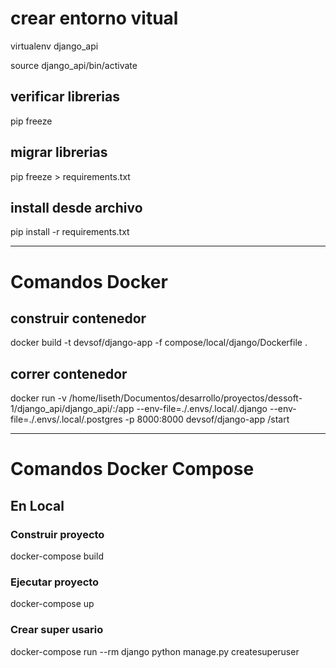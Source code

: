 # crear entorno vitual

virtualenv django_api

source django_api/bin/activate

## verificar librerias

pip freeze

## migrar librerias

pip freeze > requirements.txt

## install desde archivo

pip install -r requirements.txt

-----------------------------------------------------------------

# Comandos Docker

## construir contenedor

docker build -t devsof/django-app -f compose/local/django/Dockerfile .

## correr contenedor

docker run -v /home/liseth/Documentos/desarrollo/proyectos/dessoft-1/django_api/django_api/:/app --env-file=./.envs/.local/.django --env-file=./.envs/.local/.postgres -p 8000:8000 devsof/django-app /start

-----------------------------------------------------------------

# Comandos Docker Compose

## En Local

### Construir proyecto

docker-compose build

### Ejecutar proyecto

docker-compose up

### Crear super usario

docker-compose run --rm django python manage.py createsuperuser
